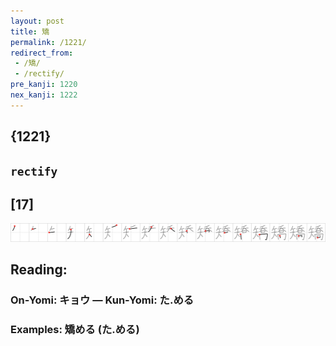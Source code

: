 ```yaml
---
layout: post
title: 矯
permalink: /1221/
redirect_from:
 - /矯/
 - /rectify/
pre_kanji: 1220
nex_kanji: 1222
---
```


## {1221}

## `rectify`

## [17]

<div class="stroke"><img src="../images/E79FAF.png" /></div>

## Reading:

### On-Yomi: キョウ &mdash; Kun-Yomi: た.める

### Examples: 矯める (た.める)
